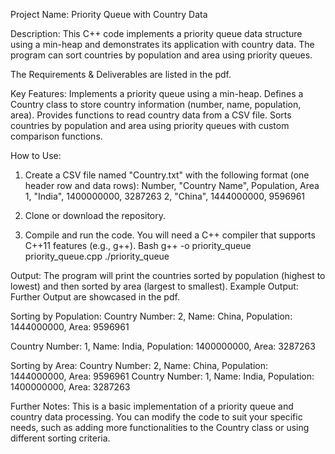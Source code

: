 Project Name: Priority Queue with Country Data

Description: This C++ code implements a priority queue data structure using a min-heap and demonstrates its application with country data. The program can sort countries by population and area using priority queues.

The Requirements & Deliverables are listed in the pdf. 

Key Features:
Implements a priority queue using a min-heap.
Defines a Country class to store country information (number, name, population, area).
Provides functions to read country data from a CSV file.
Sorts countries by population and area using priority queues with custom comparison functions.

How to Use:
1. Create a CSV file named "Country.txt" with the following format (one header row and data rows):
  Number, "Country Name", Population, Area
  1, "India", 1400000000, 3287263
  2, "China", 1444000000, 9596961

2. Clone or download the repository.
3. Compile and run the code. You will need a C++ compiler that supports C++11 features (e.g., g++).
   Bash
   g++ -o priority_queue priority_queue.cpp
   ./priority_queue

Output:
The program will print the countries sorted by population (highest to lowest) and then sorted by area (largest to smallest).
Example Output: Further Output are showcased in the pdf.

Sorting by Population:
Country Number: 2, Name: China, Population: 1444000000, Area: 9596961

Country Number: 1, Name: India, Population: 1400000000, Area: 3287263

Sorting by Area:
Country Number: 2, Name: China, Population: 1444000000, Area: 9596961
Country Number: 1, Name: India, Population: 1400000000, Area: 3287263

Further Notes:
This is a basic implementation of a priority queue and country data processing.
You can modify the code to suit your specific needs, such as adding more functionalities to the Country class or using different sorting criteria.

